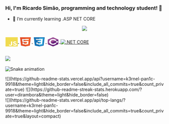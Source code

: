 ### Hi, I'm Ricardo Simão, programming and technology student! 👋


- 🌱 I’m currently learning .ASP NET CORE

<div align="center">
  <a href="https://github.com/RicardoSimao1357">
  <img height="180em" src="https://github-readme-stats.vercel.app/api?username=RicardoSimao1357&show_icons=true&theme=react&include_all_commits=true&count_private=true"/>

</div>
<div style="display: inline_block"><br>
  <img align="center" alt="Js" height="30" width="40" src="https://raw.githubusercontent.com/devicons/devicon/master/icons/javascript/javascript-plain.svg">
  <img align="center" alt="HTML" height="30" width="40" src="https://raw.githubusercontent.com/devicons/devicon/master/icons/html5/html5-original.svg">
  <img align="center" alt="CSS" height="30" width="40" src="https://raw.githubusercontent.com/devicons/devicon/master/icons/css3/css3-original.svg">
  <img align="center" alt="Csharp" height="30" width="40" src="https://raw.githubusercontent.com/devicons/devicon/master/icons/csharp/csharp-original.svg">
    <img align="center" alt=".NET CORE" height="30" width="40" src="https://cdn.jsdelivr.net/gh/devicons/devicon/icons/dotnetcore/dotnetcore-original.svg">
</div>

##

<div> 
  <a href="https://www.linkedin.com/in/ricardo-sim%C3%A3o-505a41188/" target="_blank"><img src="https://img.shields.io/badge/-LinkedIn-%230077B5?style=for-the-badge&logo=linkedin&logoColor=white" target="_blank"></a> 
 
  ![Snake animation](https://github.com/RicardoSimao1357/RicardoSimao1357/blob/output/github-contribution-grid-snake.svg)
 
</div>
  
  <div>
    ![](https://github-readme-stats.vercel.app/api?username=k3rnel-pan1c-9918&theme=light&hide_border=false&include_all_commits=true&count_private=true)
![](https://github-readme-streak-stats.herokuapp.com/?user=dirambora&theme=light&hide_border=false)<br/>
![](https://github-readme-stats.vercel.app/api/top-langs/?username=k3rnel-pan1c-9918&theme=light&hide_border=false&include_all_commits=true&count_private=true&layout=compact)
  </div>
